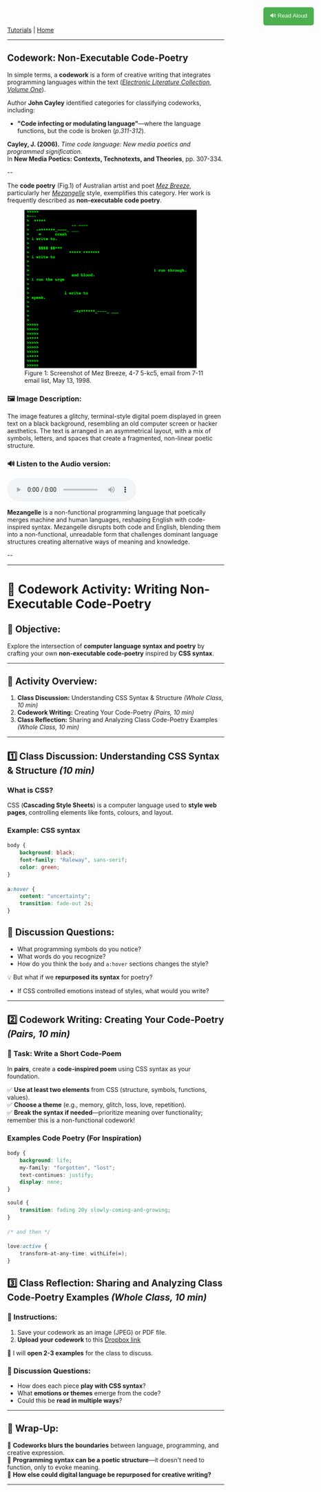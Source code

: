 
[Tutorials](README.md) | [Home](../../README.md)

-------------------------------------------------------------------------------

<style>
  .tts-button {
    position: fixed;
    top: 20px;
    right: 20px;
    padding: 10px 15px;
    background-color: #4CAF50;
    color: white;
    border: none;
    border-radius: 5px;
    cursor: pointer;
  }

  .tts-button:hover {
    background-color: #45a049;
  }
</style>

<button class="tts-button" onclick="speakText()">🔊 Read Aloud</button>

<script>
  function speakText() {
    let text = document.body.innerText;
    let speech = new SpeechSynthesisUtterance(text);
    speech.lang = "en-US"; // Set language
    speech.rate = 1; // Adjust speed (1 = normal)
    window.speechSynthesis.speak(speech);
  }
</script>

## Codework: Non-Executable Code-Poetry

In simple terms, a **codework** is a form of creative writing that integrates programming languages within the text (*<a href="https://collection.eliterature.org/1/aux/keywords.html" target="_blank">Electronic Literature Collection, Volume One</a>*).  

Author **John Cayley** identified categories for classifying codeworks, including:  

+ **"Code infecting or modulating language"**—where the language functions, but the code is broken (*p.311-312*).

**Cayley, J. (2006).** *Time code language: New media poetics and programmed signification.*  
In **New Media Poetics: Contexts, Technotexts, and Theories**, pp. 307-334.

--

The **code poetry** (Fig.1) of Australian artist and poet *<a href="https://www.mezbreezedesign.com/" target="_blank">Mez Breeze</a>*, particularly her *<a href="https://anthology.rhizome.org/mez-breeze" target="_blank">Mezangelle</a>* style, exemplifies this category. Her work is frequently described as **non-executable code poetry**.

<figure>
    <img src="imgs/93.png" width="400">
    <figcaption>Figure 1: Screenshot of Mez Breeze, 4-7 5-kc5, email from 7-11 email list, May 13, 1998.</figcaption>
</figure>

### 🖼️ Image Description:
The image features a glitchy, terminal-style digital poem displayed in green text on a black background, resembling an old computer screen or hacker aesthetics. The text is arranged in an asymmetrical layout, with a mix of symbols, letters, and spaces that create a fragmented, non-linear poetic structure.

### 🔊 Listen to the Audio version:
<audio controls>
  <source src="imgs/codework-mez.wav" type="audio/mpeg">
</audio>

**Mezangelle** is a non-functional programming language that poetically merges machine and human languages, reshaping English with code-inspired syntax. Mezangelle disrupts both code and English, blending them into a non-functional, unreadable form that challenges dominant language structures creating alternative ways of meaning and knowledge.

--

---

# 🌟 Codework Activity: Writing Non-Executable Code-Poetry

## 🎯 Objective:
Explore the intersection of **computer language syntax and poetry** by crafting your own **non-executable code-poetry** inspired by **CSS syntax**.

---

## 📌 Activity Overview:
1. **Class Discussion:** Understanding CSS Syntax & Structure *(Whole Class, 10 min)*
2. **Codework Writing:** Creating Your Code-Poetry *(Pairs, 10 min)*
3. **Class Reflection:** Sharing and Analyzing Class Code-Poetry Examples *(Whole Class, 10 min)*

---

## 1️⃣ Class Discussion: Understanding CSS Syntax & Structure *(10 min)*

### **What is CSS?**
CSS (**Cascading Style Sheets**) is a computer language used to **style web pages**, controlling elements like fonts, colours, and layout.

### **Example: CSS syntax**

```css
body {
    background: black;
    font-family: "Raleway", sans-serif;
    color: green;
}

a:hover {
    content: "uncertainty";
    transition: fade-out 2s;
}
```

## 📢 Discussion Questions:
- What programming symbols do you notice?
- What words do you recognize?
- How do you think the `body` and `a:hover` sections changes the style?

💡 But what if we **repurposed its syntax** for poetry?
- If CSS controlled emotions instead of styles, what would you write?

---

## 2️⃣ Codework Writing: Creating Your Code-Poetry *(Pairs, 10 min)*  

### **📝 Task: Write a Short Code-Poem**  
In **pairs**, create a **code-inspired poem** using CSS syntax as your foundation.  

✅ **Use at least two elements** from CSS (structure, symbols, functions, values).  
✅ **Choose a theme** (e.g., memory, glitch, loss, love, repetition).  
✅ **Break the syntax if needed**—prioritize meaning over functionality; remember this is a non-functional codework!  

### **Examples Code Poetry (For Inspiration)**

```css
body {
    background: life;
    my-family: "forgotten", "lost";
    text-continues: justify;
    display: none;
}
```

```css
sould {
    transition: fading 20y slowly-coming-and-growing;
}

/* and then */

love:active {
    transform-at-any-time: withLife(∞);
}
```

## 3️⃣ Class Reflection: Sharing and Analyzing Class Code-Poetry Examples *(Whole Class, 10 min)*  

### 📌 Instructions:

1. Save your codework as an image (JPEG) or PDF file.
2. **Upload your codework** to this <a href="https://www.dropbox.com/request/N5HktCap6Am4VywsxCM1" target="_blank">Dropbox link</a>

🔹 I will **open 2-3 examples** for the class to discuss.

### 📢 Discussion Questions:
- How does each piece **play with CSS syntax**?  
- What **emotions or themes** emerge from the code?  
- Could this be **read in multiple ways**?  

---

## 🎯 Wrap-Up:
🔸 **Codeworks blurs the boundaries** between language, programming, and creative expression.    
🔸 **Programming syntax can be a poetic structure**—it doesn't need to function, only to evoke meaning.   
🔸 **How else could digital language be repurposed for creative writing?**  


---
